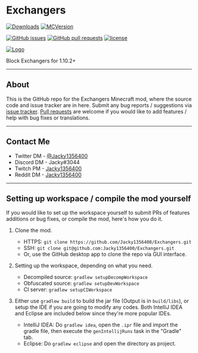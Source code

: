 # Exchangers
[![Downloads](http://cf.way2muchnoise.eu/full_exchangers_downloads.svg)](https://minecraft.curseforge.com/projects/exchangers) [![MCVersion](http://cf.way2muchnoise.eu/versions/exchangers.svg)](https://minecraft.curseforge.com/projects/exchangers)

[![GitHub issues](https://img.shields.io/github/issues/Jacky1356400/Exchangers.svg)](https://github.com/Jacky1356400/Exchangers/issues) [![GitHub pull requests](https://img.shields.io/github/issues-pr/Jacky1356400/Exchangers.svg)](https://github.com/Jacky1356400/Exchangers/pulls) [![license](https://img.shields.io/github/license/Jacky1356400/Exchangers.svg)](../dev-1.12/LICENSE)

[![Logo](https://i.gyazo.com/00a2bbe43870bb032e19e1399fa72411.png)](https://minecraft.curseforge.com/projects/exchangers)

Block Exchangers for 1.10.2+

---

## About

This is the GitHub repo for the Exchangers Minecraft mod, where the source code and issue tracker are in here. Submit any bug reports / suggestions via [issue tracker](https://github.com/Jacky1356400/Exchangers/issues). [Pull requests](https://github.com/Jacky1356400/Exchangers/pulls) are welcome if you would like to add features / help with bug fixes or translations.

---

## Contact Me

- Twitter DM - [@Jacky1356400](https://twitter.com/Jacky1356400)
- Discord DM - Jacky#3044
- Twitch PM - [Jacky1356400](https://www.twitch.tv/jacky1356400)
- Reddit DM - [Jacky1356400](https://www.reddit.com/message/compose/?to=Jacky1356400)

---

## Setting up workspace / compile the mod yourself

If you would like to set up the workspace yourself to submit PRs of features additions or bug fixes, or compile the mod, here's how you do it.

1. Clone the mod.
    - HTTPS: `git clone https://github.com/Jacky1356400/Exchangers.git`
    - SSH: `git clone git@github.com:Jacky1356400/Exchangers.git`
    - Or, use the GitHub desktop app to clone the repo via GUI interface.

2. Setting up the workspace, depending on what you need.
    - Decompiled source: `gradlew setupDecompWorkspace`
    - Obfuscated source: `gradlew setupDevWorkspace`
    - CI server: `gradlew setupCIWorkspace`
    
3. Either use `gradlew build` to build the jar file (Output is in `build/libs`), or setup the IDE if you are going to modify any codes. Both IntelliJ IDEA and Eclipse are included below since they're more popular IDEs.
    - IntelliJ IDEA: Do `gradlew idea`, open the `.ipr` file and import the gradle file, then execute the `genIntellijRuns` task in the "Gradle" tab.
    - Eclipse: Do `gradlew eclipse` and open the directory as project.
